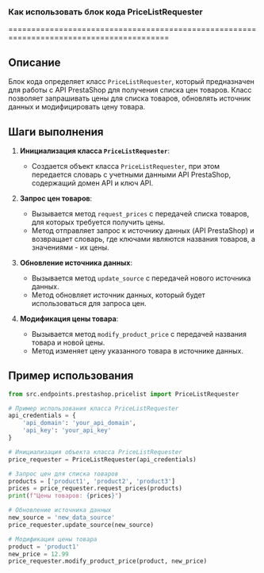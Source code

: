 ### Как использовать блок кода PriceListRequester
=========================================================================================

Описание
-------------------------
Блок кода определяет класс `PriceListRequester`, который предназначен для работы с API PrestaShop для получения списка цен товаров. Класс позволяет запрашивать цены для списка товаров, обновлять источник данных и модифицировать цену товара.

Шаги выполнения
-------------------------
1. **Инициализация класса `PriceListRequester`**:
   - Создается объект класса `PriceListRequester`, при этом передается словарь с учетными данными API PrestaShop, содержащий домен API и ключ API.

2. **Запрос цен товаров**:
   - Вызывается метод `request_prices` с передачей списка товаров, для которых требуется получить цены.
   - Метод отправляет запрос к источнику данных (API PrestaShop) и возвращает словарь, где ключами являются названия товаров, а значениями - их цены.

3. **Обновление источника данных**:
   - Вызывается метод `update_source` с передачей нового источника данных.
   - Метод обновляет источник данных, который будет использоваться для запроса цен.

4. **Модификация цены товара**:
   - Вызывается метод `modify_product_price` с передачей названия товара и новой цены.
   - Метод изменяет цену указанного товара в источнике данных.

Пример использования
-------------------------

```python
from src.endpoints.prestashop.pricelist import PriceListRequester

# Пример использования класса PriceListRequester
api_credentials = {
    'api_domain': 'your_api_domain',
    'api_key': 'your_api_key'
}

# Инициализация объекта класса PriceListRequester
price_requester = PriceListRequester(api_credentials)

# Запрос цен для списка товаров
products = ['product1', 'product2', 'product3']
prices = price_requester.request_prices(products)
print(f"Цены товаров: {prices}")

# Обновление источника данных
new_source = 'new_data_source'
price_requester.update_source(new_source)

# Модификация цены товара
product = 'product1'
new_price = 12.99
price_requester.modify_product_price(product, new_price)